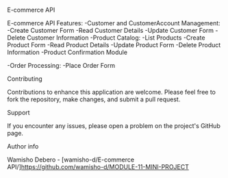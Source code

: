 E-commerce API

E-commerce API Features:
-Customer and CustomerAccount Management:
 -Create Customer Form
 -Read Customer Details
 -Update Customer Form
 -Delete Customer Information
-Product Catalog:
 -List Products
 -Create Product Form
 -Read Product Details
 -Update Product Form
 -Delete Product Information
 -Product Confirmation Module
 
-Order Processing:
 -Place Order Form
 
Contributing

Contributions to enhance this application are welcome. Please feel free to fork the repository, make changes, and submit a pull request.

Support

If you encounter any issues, please open a problem on the project's GitHub page.

Author info

Wamisho Debero - [wamisho-d/E-commerce API/]https://github.com/wamisho-d/MODULE-11-MINI-PROJECT

 
